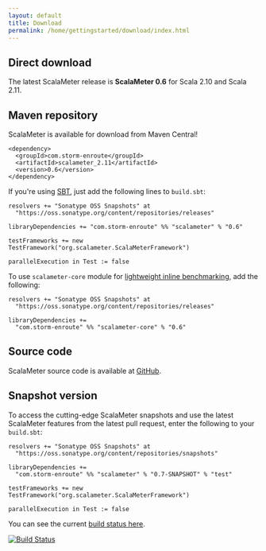 ```yaml
---
layout: default
title: Download
permalink: /home/gettingstarted/download/index.html
---
```




## Direct download

The latest ScalaMeter release is **ScalaMeter 0.6** for Scala 2.10 and Scala 2.11.


## Maven repository

ScalaMeter is available for download from Maven Central!

    <dependency>
      <groupId>com.storm-enroute</groupId>
      <artifactId>scalameter_2.11</artifactId>
      <version>0.6</version>
    </dependency>

If you're using [SBT](/home/gettingstarted/sbt/), just add the following lines to `build.sbt`:

    resolvers += "Sonatype OSS Snapshots" at
      "https://oss.sonatype.org/content/repositories/releases"
    
    libraryDependencies += "com.storm-enroute" %% "scalameter" % "0.6"

    testFrameworks += new TestFramework("org.scalameter.ScalaMeterFramework")
    
    parallelExecution in Test := false

To use `scalameter-core` module for [lightweight inline benchmarking](/home/gettingstarted/0.5/inline/), add the following:

    resolvers += "Sonatype OSS Snapshots" at
      "https://oss.sonatype.org/content/repositories/releases"

    libraryDependencies +=
      "com.storm-enroute" %% "scalameter-core" % "0.6"


## Source code

ScalaMeter source code is available at [GitHub](https://github.com/axel22/scalameter).


## Snapshot version

To access the cutting-edge ScalaMeter snapshots and use the latest ScalaMeter features from the latest pull request,
enter the following to your `build.sbt`:

    resolvers += "Sonatype OSS Snapshots" at
      "https://oss.sonatype.org/content/repositories/snapshots"
    
    libraryDependencies +=
      "com.storm-enroute" %% "scalameter" % "0.7-SNAPSHOT" % "test"
    
    testFrameworks += new TestFramework("org.scalameter.ScalaMeterFramework")
    
    parallelExecution in Test := false


You can see the current [build status here](https://travis-ci.org/scalameter/scalameter).

[![Build Status](https://travis-ci.org/scalameter/scalameter.png?branch=master)](https://travis-ci.org/scalameter/scalameter)

